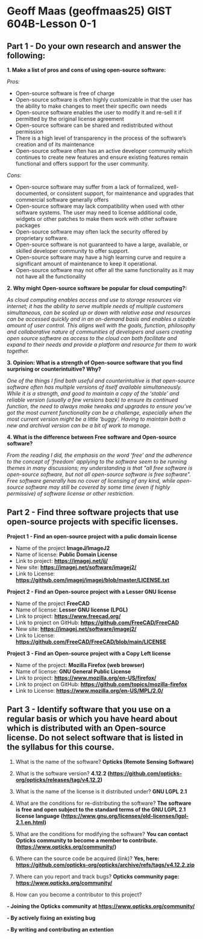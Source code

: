 # Geoff Maas (geoffmaas25) GIST 604B-Lesson 0-1

## Part 1 - Do your own research and answer the following: ##

**1. Make a list of pros and cons of using open-source software:**
   
   *Pros:*
   
   - Open-source software is free of charge
   - Open-source software is often highly customizable in that the user has the ability to make changes to meet their specific own needs
   - Open-source software enables the user to modify it and re-sell it if permitted by the original license agreement
   - Open-source software can be shared and redistributed without permission
   - There is a high level of transparency in the process of the software’s creation and of its maintenance
   - Open-source software often has an active developer community which continues to create new features and ensure existing features remain   functional and offers support for the user community.

   *Cons:*
   
   - Open-source software may suffer from a lack of formalized, well-documented, or consistent support, for maintenance and upgrades that commercial software generally offers
   - Open-source software may lack compatibility when used with other software systems.
The user may need to license additional code, widgets or other patches to make them work with other software packages
- Open-source software may often lack the security offered by proprietary software.
- Open-source software is not guaranteed to have a large, available, or skilled developer community to offer support.
- Open-source software may have a high learning curve and require a significant amount of maintenance to keep it operational.
- Open-source software may not offer all the same functionality as it may not have all the functionality

**2. Why might Open-source software be popular for cloud computing?:**
   
*As cloud computing enables access and use to storage resources via internet; it has the ability to serve multiple needs of multiple customers simultaneous, can be scaled up or down with relative ease and resources can be accessed quickly and in an on-demand basis and enables a sizable amount of user control. This aligns well with the goals, function, philosophy and collaborative nature of communities of developers and users creating open source software as access to the cloud can both facilitate and expand to their needs and provide a platform and resource for them to work together.*

**3.	Opinion: What is a strength of Open-source software that you find surprising or counterintuitive? Why?**
   
*One of the things I find both useful and counterintuitive is that open-source software often has multiple versions of itself available simultaneously. While it is a strength, and good to maintain a copy of the ‘stable’ and reliable version (usually a few versions back) to ensure its continued function, the need to always make tweaks and upgrades to ensure you’ve got the most current functionality can be a challenge, especially when the most current version might be a little ‘buggy’. Having to maintain both a new and archival version can be a bit of work to manage.*

**4.	What is the difference between Free software and Open-source software?**
   
*From the reading I did, the emphasis on the word ‘free’ and the adherence to the concept of ‘freedom’ applying to the software seem to be running themes in many discussions; my understanding is that "all free software is open-source software, but not all open-source software is free software". Free software generally has no cover of licensing of any kind, while open-source software may still be covered by some time (even if highly permissive) of software license or other restriction.*

## Part 2 - Find three software projects that use open-source projects with specific licenses.  ##

**Project 1 - Find an open-source project with a pulic domain license**
- Name of the project **ImageJ/ImageJ2**
- Name of license: **Public Domain License**
- Link to project: **https://imagej.net/ij/**
- New site: **https://imagej.net/software/imagej2/**
- Link to License: **https://github.com/imagej/imagej/blob/master/LICENSE.txt**

**Project 2 - Find an Open-source project with a Lesser GNU license**
- Name of the project **FreeCAD**
- Name of license: **Lesser GNU license (LPGL)**
- Link to project: **https://www.freecad.org/**
- Link to project on GitHub: **https://github.com/FreeCAD/FreeCAD**
- New site: **https://imagej.net/software/imagej2/**
- Link to License: **https://github.com/FreeCAD/FreeCAD/blob/main/LICENSE**

**Project 3 - Find an Open-source project with a Copy Left license**
- Name of the project: **Mozilla Firefox (web browser)**
- Name of license: **GNU General Public License**
- Link to project: **https://www.mozilla.org/en-US/firefox/**
- Link to project on GitHub: **https://github.com/topics/mozilla-firefox**
- Link to License: **https://www.mozilla.org/en-US/MPL/2.0/**

## Part 3 - Identify software that you use on a regular basis or which you have heard about which is distributed with an Open-source license. Do not select software that is listed in the syllabus for this course. ##

1.	What is the name of the software?
   **Opticks (Remote Sensing Software)**

2.	What is the software version?
   **4.12.2 (https://github.com/opticks-org/opticks/releases/tag/v4.12.2)**

3. What is the name of the license is it distributed under? 
   **GNU LGPL 2.1**

4. What are the conditions for re-distributing the software?
   **The software is free and open subject to the standard terms of the GNU LGPL 2.1 license language (https://www.gnu.org/licenses/old-licenses/lgpl-2.1.en.html)**
   
5.	What are the conditions for modifying the software?
**You can contact Opticks community to become a member to contribute.**
**(https://www.opticks.org/community/)**

6.	Where can the source code be acquired (link)?
**Yes, here: https://github.com/opticks-org/opticks/archive/refs/tags/v4.12.2.zip**

7.	Where can you report and track bugs?
**Opticks community page: https://www.opticks.org/community/**

8. How can you become a contributor to this project?
   
**- Joining the Opticks community at https://www.opticks.org/community/**

**- By actively fixing an existing bug**

**- By writing and contributing an extention**



